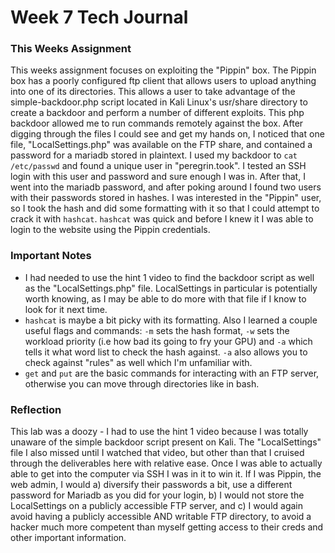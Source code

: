 # Week 7 Tech Journal


### This Weeks Assignment
This weeks assignment focuses on exploiting the "Pippin" box. The Pippin box has a poorly configured ftp client that
allows users to upload anything into one of its directories. This allows a user to take advantage of the simple-backdoor.php script
located in Kali Linux's usr/share directory to create a backdoor and perform a number of different exploits. This php backdoor allowed
me to run commands remotely against the box. After digging through the files I could see and get my hands on, I noticed that one file, 
"LocalSettings.php" was available on the FTP share, and contained a password for a mariadb stored in plaintext. I used my backdoor to `cat /etc/passwd` and
found a unique user in "peregrin.took". I tested an SSH login with this user and password and sure enough I was in. After that, I went into the mariadb password,
and after poking around I found two users with their passwords stored in hashes. I was interested in the "Pippin" user, so I took the hash and did some
formatting with it so that I could attempt to crack it with `hashcat`. `hashcat` was quick and before I knew it I was able to login to the website using the
Pippin credentials.

### Important Notes
* I had needed to use the hint 1 video to find the backdoor script as well as the "LocalSettings.php" file. LocalSettings in particular is potentially worth knowing, as I may be able to do more with that file if I know to look for it next time.
* `hashcat` is maybe a bit picky with its formatting. Also I learned a couple useful flags and commands: `-m` sets the hash format, `-w` sets the workload priority (i.e how bad its going to fry your GPU) and `-a` which tells it what word list to check the hash against. `-a` also allows you to check against "rules" as well which I'm unfamiliar with.
* `get` and `put` are the basic commands for interacting with an FTP server, otherwise you can move through directories like in bash.


### Reflection
This lab was a doozy - I had to use the hint 1 video because I was totally unaware of the simple backdoor script present on Kali. The "LocalSettings" file I also missed until I watched that video, but other than that I cruised through the deliverables here with relative ease. Once I was able to actually able to get into the computer via SSH I was in it to win it. If I was Pippin, the web admin, I would a) diversify their passwords a bit, use a different password for Mariadb as you did for your login, b) I would not store the LocalSettings on a publicly accessible FTP server, and c) I would again avoid having a publicly accessible AND writable FTP directory, to avoid a hacker much more competent than myself getting access to their creds and other important information.
